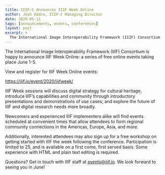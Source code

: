 ```yaml
---
title: IIIF-C Announces IIIF Week Online
author: Josh Hadro, IIIF-C Managing Director
date: 2020-05-11
tags: [announcements, events, conferences]
layout: post
excerpt: >
  The International Image Interoperability Framework (IIIF) Consortium is happy to announce IIIF Week Online: a series of free online events taking place June 1-5.
---
```


The International Image Interoperability Framework (IIIF) Consortium is happy to announce IIIF Week Online: a series of free online events taking place June 1-5.

View and register for IIIF Week Online events:

<https://iiif.io/event/2020/iiifweek/>

IIIF Week sessions will discuss digital strategy for cultural heritage, introduce IIIF’s capabilities and community through introductory presentations and demonstrations of use cases, and explore the future of IIIF and digital research needs more broadly.

Newcomers and experienced IIIF implementers alike will find events scheduled at convenient times that allow attendees to form regional community connections in the Americas, Europe, Asia, and more.

Additionally, interested attendees may also sign up for a free workshop on getting started with IIIF the week following the conference. Participation is limited to 25, and is available on a first come, first served basis. Some experience with HTML and plain text editing is required.

Questions? Get in touch with IIIF staff at <events@iiif.io>. We look forward to seeing you in June!
